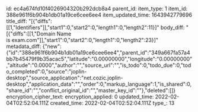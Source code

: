 id: ec4a674fd10f4026904320b292dcb8a4
parent_id: 
item_type: 1
item_id: 388e961f6b904b1db01a19ce6cee6ee4
item_updated_time: 1643942779696
title_diff: "[{\"diffs\":[[1,\"Identifiers\"]],\"start1\":0,\"start2\":0,\"length1\":0,\"length2\":11}]"
body_diff: "[{\"diffs\":[[1,\"Domain Name is exam.com\"]],\"start1\":0,\"start2\":0,\"length1\":0,\"length2\":23}]"
metadata_diff: {"new":{"id":"388e961f6b904b1db01a19ce6cee6ee4","parent_id":"349a667fa57a4bb7b45479f9b35acac5","latitude":"0.00000000","longitude":"0.00000000","altitude":"0.0000","author":"","source_url":"","is_todo":0,"todo_due":0,"todo_completed":0,"source":"joplin-desktop","source_application":"net.cozic.joplin-desktop","application_data":"","order":0,"markup_language":1,"is_shared":0,"share_id":"","conflict_original_id":"","master_key_id":""},"deleted":[]}
encryption_cipher_text: 
encryption_applied: 0
updated_time: 2022-02-04T02:52:04.111Z
created_time: 2022-02-04T02:52:04.111Z
type_: 13